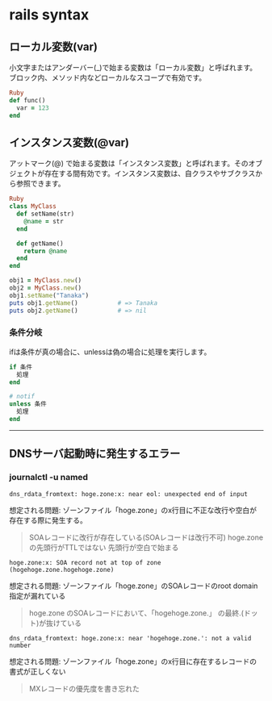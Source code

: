 
# rails syntax 

## ローカル変数(var)
小文字またはアンダーバー(_)で始まる変数は「ローカル変数」と呼ばれます。ブロック内、メソッド内などローカルなスコープで有効です。

```ruby
Ruby
def func()
  var = 123
end
```

## インスタンス変数(@var)
アットマーク(@) で始まる変数は「インスタンス変数」と呼ばれます。そのオブジェクトが存在する間有効です。インスタンス変数は、自クラスやサブクラスから参照できます。

```ruby
Ruby
class MyClass
  def setName(str)
    @name = str
  end

  def getName()
    return @name
  end
end

obj1 = MyClass.new()
obj2 = MyClass.new()
obj1.setName("Tanaka")
puts obj1.getName()           # => Tanaka
puts obj2.getName()           # => nil
```

### 条件分岐
ifは条件が真の場合に、unlessは偽の場合に処理を実行します。
```ruby
if 条件
  処理
end

# notif
unless 条件
  処理
end
```

---

## DNSサーバ起動時に発生するエラー

### journalctl -u named

```
dns_rdata_fromtext: hoge.zone:x: near eol: unexpected end of input
```

想定される問題: ゾーンファイル「hoge.zone」のx行目に不正な改行や空白が存在する際に発生する。

> SOAレコードに改行が存在している(SOAレコードは改行不可)
> hoge.zone の先頭行がTTLではない
> 先頭行が空白で始まる


```
hoge.zone:x: SOA record not at top of zone (hogehoge.zone.hogehoge.zone)
```

想定される問題: ゾーンファイル「hoge.zone」のSOAレコードのroot domain指定が漏れている

> hoge.zone のSOAレコードにおいて、「hogehoge.zone.」 の最終.(ドット)が抜けている

```
dns_rdata_fromtext: hoge.zone:x: near 'hogehoge.zone.': not a valid number
```

想定される問題: ゾーンファイル「hoge.zone」のx行目に存在するレコードの書式が正しくない

> MXレコードの優先度を書き忘れた

